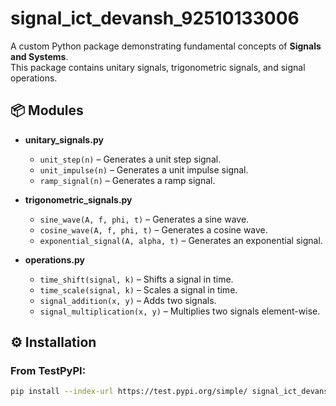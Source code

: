 # signal_ict_devansh_92510133006

A custom Python package demonstrating fundamental concepts of **Signals and Systems**.  
This package contains unitary signals, trigonometric signals, and signal operations.

## 📦 Modules

- **unitary_signals.py**
  - `unit_step(n)` – Generates a unit step signal.
  - `unit_impulse(n)` – Generates a unit impulse signal.
  - `ramp_signal(n)` – Generates a ramp signal.

- **trigonometric_signals.py**
  - `sine_wave(A, f, phi, t)` – Generates a sine wave.
  - `cosine_wave(A, f, phi, t)` – Generates a cosine wave.
  - `exponential_signal(A, alpha, t)` – Generates an exponential signal.

- **operations.py**
  - `time_shift(signal, k)` – Shifts a signal in time.
  - `time_scale(signal, k)` – Scales a signal in time.
  - `signal_addition(x, y)` – Adds two signals.
  - `signal_multiplication(x, y)` – Multiplies two signals element-wise.

## ⚙️ Installation

### From TestPyPI:
```bash
pip install --index-url https://test.pypi.org/simple/ signal_ict_devansh_92510133006